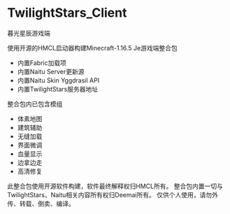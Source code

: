 # TwilightStars_Client
暮光星辰游戏端

使用开源的HMCL启动器构建Minecraft-1.16.5 Je游戏端整合包
  - 内置Fabric加载项
  - 内置Naitu Server更新源
  - 内置Naitu Skin Yggdrasil API
  - 内置TwilightStars服务器地址

整合包内已包含模组
  - 体素地图
  - 建筑辅助
  - 无缝加载
  - 界面微调
  - 血量显示
  - 边拿边走
  - 高清修复

此整合包使用开源软件构建，软件最终解释权归HMCL所有。
整合包内置一切与TwilightStars、Naitu相关内容所有权归Deemai所有。
仅供个人使用，请勿外传、转载、倒卖、编译。
